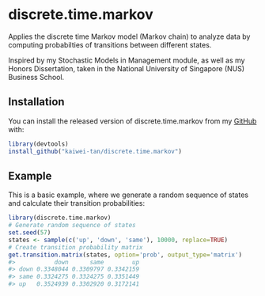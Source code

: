 
<!-- README.md is generated from README.Rmd. Please edit that file -->

# discrete.time.markov

<!-- badges: start -->
<!-- badges: end -->

Applies the discrete time Markov model (Markov chain) to analyze data by
computing probabilties of transitions between different states.

Inspired by my Stochastic Models in Management module, as well as my
Honors Dissertation, taken in the National University of Singapore (NUS)
Business School.

## Installation

You can install the released version of discrete.time.markov from my
[GitHub](https://github.com/kaiwei-tan/discrete.time.markov) with:

``` r
library(devtools)
install_github("kaiwei-tan/discrete.time.markov")
```

## Example

This is a basic example, where we generate a random sequence of states
and calculate their transition probabilities:

``` r
library(discrete.time.markov)
# Generate random sequence of states
set.seed(57)
states <- sample(c('up', 'down', 'same'), 10000, replace=TRUE)
# Create transition probability matrix
get.transition.matrix(states, option='prob', output_type='matrix')
#>           down      same        up
#> down 0.3348044 0.3309797 0.3342159
#> same 0.3324275 0.3324275 0.3351449
#> up   0.3524939 0.3302920 0.3172141
```
